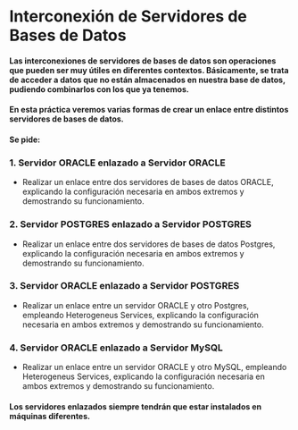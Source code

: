 # Interconexión de Servidores de Bases de Datos

#### Las interconexiones de servidores de bases de datos son operaciones que pueden ser muy útiles en diferentes contextos. Básicamente, se trata de acceder a datos que no están almacenados en nuestra base de datos, pudiendo combinarlos con los que ya tenemos.

#### En esta práctica veremos varias formas de crear un enlace entre distintos servidores de bases de datos.

#### Se pide:

### 1. Servidor ORACLE enlazado a Servidor ORACLE
* Realizar un enlace entre dos servidores de bases de datos ORACLE, explicando la configuración necesaria en ambos extremos y demostrando su funcionamiento.

### 2. Servidor POSTGRES enlazado a Servidor POSTGRES
* Realizar un enlace entre dos servidores de bases de datos Postgres, explicando la configuración necesaria en ambos extremos y demostrando su funcionamiento.

### 3. Servidor ORACLE enlazado a Servidor POSTGRES
* Realizar un enlace entre un servidor ORACLE y otro Postgres, empleando Heterogeneus Services, explicando la configuración necesaria en ambos extremos y demostrando su funcionamiento.

### 4. Servidor ORACLE enlazado a Servidor MySQL
* Realizar un enlace entre un servidor ORACLE y otro MySQL, empleando Heterogeneus Services, explicando la configuración necesaria en ambos extremos y demostrando su funcionamiento.
      
#### Los servidores enlazados siempre tendrán que estar instalados en máquinas diferentes.
